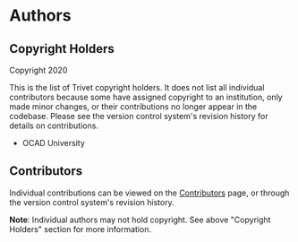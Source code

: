 # Authors

## Copyright Holders

Copyright 2020

This is the list of Trivet copyright holders. It does not list all individual contributors because some have assigned
copyright to an institution, only made minor changes, or their contributions no longer appear in the codebase.
Please see the version control system's revision history for details on contributions.

* OCAD University

## Contributors

Individual contributions can be viewed on the
[Contributors](https://github.com/fluid-project/trivet-monolingual/graphs/contributors) page, or through the version control
system's revision history.

**Note**: Individual authors may not hold copyright. See above "Copyright Holders" section for more information.

